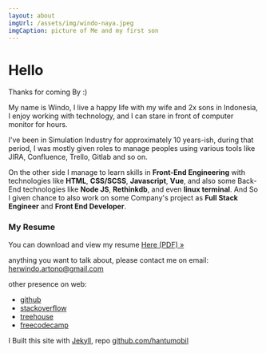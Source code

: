 ```yaml
--- 
layout: about
imgUrl: /assets/img/windo-naya.jpeg
imgCaption: picture of Me and my first son
---
```

# Hello
Thanks for coming By :)

My name is Windo, I live a happy life with my wife and 2x sons in Indonesia, I enjoy working with technology, and I can stare in front of computer monitor for hours.

I've been in Simulation Industry for approximately 10 years-ish, during that period, I was mostly given roles to manage peoples using various tools like JIRA, Confluence, Trello, Gitlab and so on.

On the other side I manage to learn skills in **Front-End Engineering** with technologies like **HTML**, **CSS/SCSS**, **Javascript**, **Vue**, and also some Back-End technologies like **Node JS**, **Rethinkdb**, and even **linux terminal**. And So I given chance to also work on some Company's project as **Full Stack Engineer** and **Front End Developer**.

### My Resume
You can download and view my resume [Here (PDF) &raquo;](/assets/pdf/WindoResume2018EN.pdf)

anything you want to talk about, please contact me on email: [herwindo.artono@gmail.com](mailto:herwindo.artono@gmail.com)

other presence on web:
- [github](https://github.com/hantumobil)
- [stackoverflow](https://stackoverflow.com/users/1528098/windo)
- [treehouse](https://teamtreehouse.com/windo)
- [freecodecamp](https://www.freecodecamp.org/windo)



I Built this site with [Jekyll](https://jekyllrb.com), repo [github.com/hantumobil](https://github.com/hantumobil)
